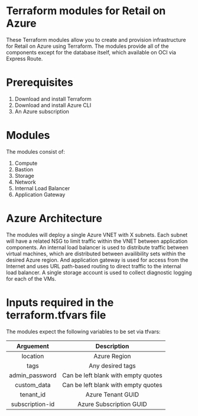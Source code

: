 # Terraform modules for Retail on Azure
These Terraform modules allow you to create and provision infrastructure for Retail on Azure using Terraform. The modules provide all of the components except for the database itself, which available on OCI via Express Route. 

# Prerequisites

1. Download and install Terraform
2. Download and install Azure CLI
3. An Azure subscription

# Modules
The modules consist of:

1. Compute
2. Bastion
3. Storage
4. Network
5. Internal Load Balancer
6. Application Gateway

# Azure Architecture 
The modules will deploy a single Azure VNET with X subnets. Each subnet will have a related NSG to limit traffic within the VNET between application components. An internal load balancer is used to distribute traffic between virtual machines, which are distributed between availibility sets within the desired Azure region.  And application gateway is used for access from the Internet and uses URL path-based routing to direct traffic to the internal load balancer.  A single storage account is used to collect diagnostic logging for each of the VMs.

# Inputs required in the terraform.tfvars file
The modules expect the following variables to be set via tfvars:

| Arguement      | Description   | 
| :------------: | :----------: | 
| location | Azure Region  | 
| tags | Any desired tags |
| admin_password | Can be left blank with empty quotes |
| custom_data | Can be left blank with empty quotes |
| tenant_id | Azure Tenant GUID |
| subscription-id | Azure Subscription GUID |

